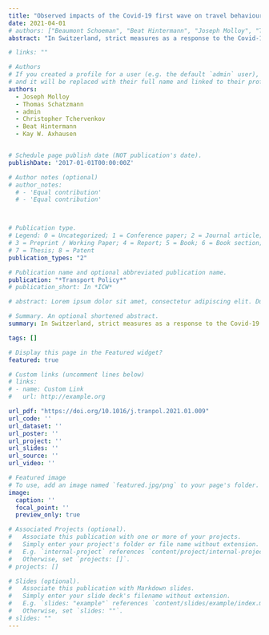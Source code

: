 ```yaml
---
title: "Observed impacts of the Covid-19 first wave on travel behaviour in Switzerland based on a large GPS panel"
date: 2021-04-01
# authors: ["Beaumont Schoeman", "Beat Hintermann", "Joseph Molloy", "Thomas Schatzmann", "Christopher Tchervenkov", "Kay W. Axhausen"]
abstract: "In Switzerland, strict measures as a response to the Covid-19 pandemic were imposed on March 16, 2020, before being gradually relaxed from May 11 onwards. We report the impact of these measures on mobility behaviour based on a GPS tracking panel of 1439 Swiss residents. The participants were also exposed to online questionnaires. The impact of both the lockdown and the relaxation of the measures up until the middle of August 2020 are presented. Reductions of around 60% in the average daily distance were observed, with decreases of over 90% for public transport. Cycling increased in mode share drastically. Behavioural shifts can even be observed in response to the announcement of the measures and relaxation, a week before they came in to place. Long-term implications for policy are discussed, in particular the increased preference for cycling as a result of the pandemic."

# links: ""

# Authors
# If you created a profile for a user (e.g. the default `admin` user), write the username (folder name) here
# and it will be replaced with their full name and linked to their profile.
authors:
  - Joseph Molloy
  - Thomas Schatzmann
  - admin
  - Christopher Tchervenkov
  - Beat Hintermann
  - Kay W. Axhausen


# Schedule page publish date (NOT publication's date).
publishDate: '2017-01-01T00:00:00Z'

# Author notes (optional)
# author_notes:
  # - 'Equal contribution'
  # - 'Equal contribution'



# Publication type.
# Legend: 0 = Uncategorized; 1 = Conference paper; 2 = Journal article;
# 3 = Preprint / Working Paper; 4 = Report; 5 = Book; 6 = Book section;
# 7 = Thesis; 8 = Patent
publication_types: "2"

# Publication name and optional abbreviated publication name.
publication: "*Transport Policy*"
# publication_short: In *ICW*

# abstract: Lorem ipsum dolor sit amet, consectetur adipiscing elit. Duis posuere tellus ac convallis placerat. Proin tincidunt magna sed ex sollicitudin condimentum. Sed ac faucibus dolor, scelerisque sollicitudin nisi. Cras purus urna, suscipit quis sapien eu, pulvinar tempor diam. Quisque risus orci, mollis id ante sit amet, gravida egestas nisl. Sed ac tempus magna. Proin in dui enim. Donec condimentum, sem id dapibus fringilla, tellus enim condimentum arcu, nec volutpat est felis vel metus. Vestibulum sit amet erat at nulla eleifend gravida.

# Summary. An optional shortened abstract.
summary: In Switzerland, strict measures as a response to the Covid-19 pandemic were imposed on March 16, 2020, before being gradually relaxed from May 11 onwards. We report the impact of these measures on mobility behaviour based on a GPS tracking panel of 1439 Swiss residents. The participants were also exposed to online questionnaires. The impact of both the lockdown and the relaxation of the measures up until the middle of August 2020 are presented. Reductions of around 60% in the average daily distance were observed, with decreases of over 90% for public transport. Cycling increased in mode share drastically. Behavioural shifts can even be observed in response to the announcement of the measures and relaxation, a week before they came in to place. Long-term implications for policy are discussed, in particular the increased preference for cycling as a result of the pandemic.

tags: []

# Display this page in the Featured widget?
featured: true

# Custom links (uncomment lines below)
# links:
# - name: Custom Link
#   url: http://example.org

url_pdf: "https://doi.org/10.1016/j.tranpol.2021.01.009"
url_code: ''
url_dataset: ''
url_poster: ''
url_project: ''
url_slides: ''
url_source: ''
url_video: ''

# Featured image
# To use, add an image named `featured.jpg/png` to your page's folder.
image:
  caption: ''
  focal_point: ''
  preview_only: true

# Associated Projects (optional).
#   Associate this publication with one or more of your projects.
#   Simply enter your project's folder or file name without extension.
#   E.g. `internal-project` references `content/project/internal-project/index.md`.
#   Otherwise, set `projects: []`.
# projects: []

# Slides (optional).
#   Associate this publication with Markdown slides.
#   Simply enter your slide deck's filename without extension.
#   E.g. `slides: "example"` references `content/slides/example/index.md`.
#   Otherwise, set `slides: ""`.
# slides: ""
---
```


